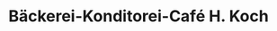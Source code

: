 ---
title: "Bäckerei-Konditorei-Café H. Koch"
url: /langelsheim/baeckerei-konditorei-cafe-h-koch/
shop: Bäckerei
---